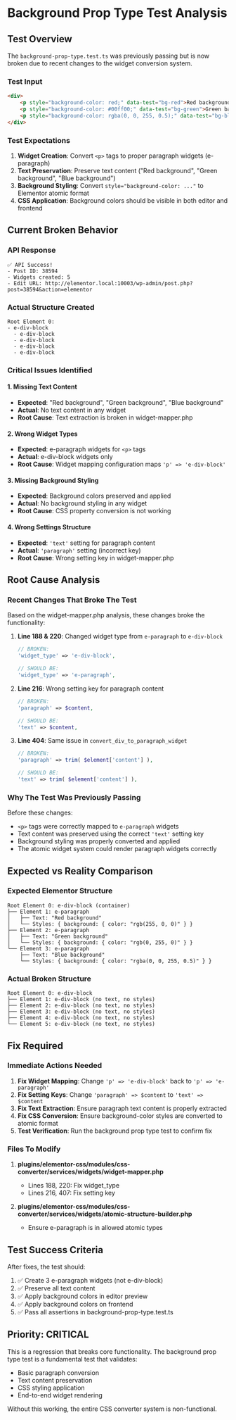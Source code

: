 # Background Prop Type Test Analysis

## Test Overview

The `background-prop-type.test.ts` was previously passing but is now broken due to recent changes to the widget conversion system.

### Test Input
```html
<div>
    <p style="background-color: red;" data-test="bg-red">Red background</p>
    <p style="background-color: #00ff00;" data-test="bg-green">Green background</p>
    <p style="background-color: rgba(0, 0, 255, 0.5);" data-test="bg-blue">Blue background</p>
</div>
```

### Test Expectations
1. **Widget Creation**: Convert `<p>` tags to proper paragraph widgets (e-paragraph)
2. **Text Preservation**: Preserve text content ("Red background", "Green background", "Blue background")
3. **Background Styling**: Convert `style="background-color: ..."` to Elementor atomic format
4. **CSS Application**: Background colors should be visible in both editor and frontend

## Current Broken Behavior

### API Response
```
✅ API Success!
- Post ID: 38594
- Widgets created: 5
- Edit URL: http://elementor.local:10003/wp-admin/post.php?post=38594&action=elementor
```

### Actual Structure Created
```
Root Element 0:
- e-div-block
  - e-div-block
  - e-div-block  
  - e-div-block
  - e-div-block
```

### Critical Issues Identified

#### 1. **Missing Text Content**
- **Expected**: "Red background", "Green background", "Blue background"
- **Actual**: No text content in any widget
- **Root Cause**: Text extraction is broken in widget-mapper.php

#### 2. **Wrong Widget Types**
- **Expected**: e-paragraph widgets for `<p>` tags
- **Actual**: e-div-block widgets only
- **Root Cause**: Widget mapping configuration maps `'p' => 'e-div-block'`

#### 3. **Missing Background Styling**
- **Expected**: Background colors preserved and applied
- **Actual**: No background styling in any widget
- **Root Cause**: CSS property conversion is not working

#### 4. **Wrong Settings Structure**
- **Expected**: `'text'` setting for paragraph content
- **Actual**: `'paragraph'` setting (incorrect key)
- **Root Cause**: Wrong setting key in widget-mapper.php

## Root Cause Analysis

### Recent Changes That Broke The Test

Based on the widget-mapper.php analysis, these changes broke the functionality:

1. **Line 188 & 220**: Changed widget type from `e-paragraph` to `e-div-block`
   ```php
   // BROKEN:
   'widget_type' => 'e-div-block',
   
   // SHOULD BE:
   'widget_type' => 'e-paragraph',
   ```

2. **Line 216**: Wrong setting key for paragraph content
   ```php
   // BROKEN:
   'paragraph' => $content,
   
   // SHOULD BE:
   'text' => $content,
   ```

3. **Line 404**: Same issue in `convert_div_to_paragraph_widget`
   ```php
   // BROKEN:
   'paragraph' => trim( $element['content'] ),
   
   // SHOULD BE:
   'text' => trim( $element['content'] ),
   ```

### Why The Test Was Previously Passing

Before these changes:
- `<p>` tags were correctly mapped to `e-paragraph` widgets
- Text content was preserved using the correct `'text'` setting key
- Background styling was properly converted and applied
- The atomic widget system could render paragraph widgets correctly

## Expected vs Reality Comparison

### Expected Elementor Structure
```
Root Element 0: e-div-block (container)
├── Element 1: e-paragraph
│   ├── Text: "Red background"
│   └── Styles: { background: { color: "rgb(255, 0, 0)" } }
├── Element 2: e-paragraph  
│   ├── Text: "Green background"
│   └── Styles: { background: { color: "rgb(0, 255, 0)" } }
└── Element 3: e-paragraph
    ├── Text: "Blue background"
    └── Styles: { background: { color: "rgba(0, 0, 255, 0.5)" } }
```

### Actual Broken Structure
```
Root Element 0: e-div-block
├── Element 1: e-div-block (no text, no styles)
├── Element 2: e-div-block (no text, no styles)
├── Element 3: e-div-block (no text, no styles)
├── Element 4: e-div-block (no text, no styles)
└── Element 5: e-div-block (no text, no styles)
```

## Fix Required

### Immediate Actions Needed

1. **Fix Widget Mapping**: Change `'p' => 'e-div-block'` back to `'p' => 'e-paragraph'`
2. **Fix Setting Keys**: Change `'paragraph' => $content` to `'text' => $content`
3. **Fix Text Extraction**: Ensure paragraph text content is properly extracted
4. **Fix CSS Conversion**: Ensure background-color styles are converted to atomic format
5. **Test Verification**: Run the background prop type test to confirm fix

### Files To Modify

1. **plugins/elementor-css/modules/css-converter/services/widgets/widget-mapper.php**
   - Lines 188, 220: Fix widget_type
   - Lines 216, 407: Fix setting key
   
2. **plugins/elementor-css/modules/css-converter/services/widgets/atomic-structure-builder.php**
   - Ensure e-paragraph is in allowed atomic types

## Test Success Criteria

After fixes, the test should:
1. ✅ Create 3 e-paragraph widgets (not e-div-block)
2. ✅ Preserve all text content
3. ✅ Apply background colors in editor preview
4. ✅ Apply background colors on frontend
5. ✅ Pass all assertions in background-prop-type.test.ts

## Priority: CRITICAL

This is a regression that breaks core functionality. The background prop type test is a fundamental test that validates:
- Basic paragraph conversion
- Text content preservation  
- CSS styling application
- End-to-end widget rendering

Without this working, the entire CSS converter system is non-functional.
